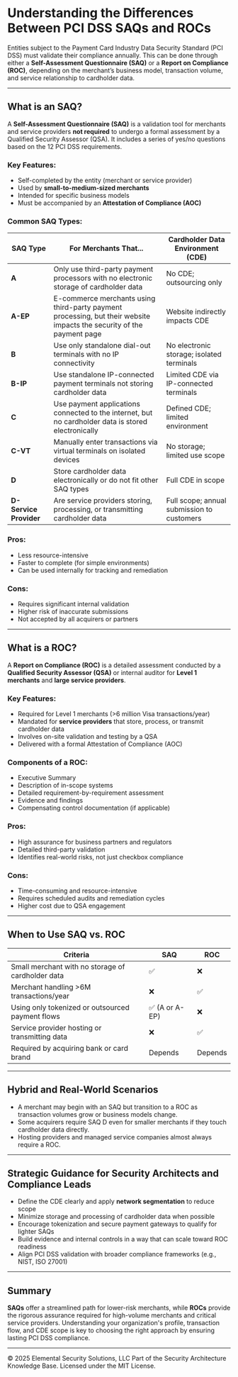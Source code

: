 # Understanding the Differences Between PCI DSS SAQs and ROCs

Entities subject to the Payment Card Industry Data Security Standard (PCI DSS) must validate their compliance annually. This can be done through either a **Self-Assessment Questionnaire (SAQ)** or a **Report on Compliance (ROC)**, depending on the merchant’s business model, transaction volume, and service relationship to cardholder data.

---

## What is an SAQ?

A **Self-Assessment Questionnaire (SAQ)** is a validation tool for merchants and service providers **not required** to undergo a formal assessment by a Qualified Security Assessor (QSA). It includes a series of yes/no questions based on the 12 PCI DSS requirements.

### Key Features:
- Self-completed by the entity (merchant or service provider)
- Used by **small-to-medium-sized merchants**
- Intended for specific business models
- Must be accompanied by an **Attestation of Compliance (AOC)**

### Common SAQ Types:

| SAQ Type | For Merchants That... | Cardholder Data Environment (CDE) |
|----------|------------------------|----------------------------------|
| **A** | Only use third-party payment processors with no electronic storage of cardholder data | No CDE; outsourcing only |
| **A-EP** | E-commerce merchants using third-party payment processing, but their website impacts the security of the payment page | Website indirectly impacts CDE |
| **B** | Use only standalone dial-out terminals with no IP connectivity | No electronic storage; isolated terminals |
| **B-IP** | Use standalone IP-connected payment terminals not storing cardholder data | Limited CDE via IP-connected terminals |
| **C** | Use payment applications connected to the internet, but no cardholder data is stored electronically | Defined CDE; limited environment |
| **C-VT** | Manually enter transactions via virtual terminals on isolated devices | No storage; limited use scope |
| **D** | Store cardholder data electronically or do not fit other SAQ types | Full CDE in scope |
| **D-Service Provider** | Are service providers storing, processing, or transmitting cardholder data | Full scope; annual submission to customers |

### Pros:
- Less resource-intensive
- Faster to complete (for simple environments)
- Can be used internally for tracking and remediation

### Cons:
- Requires significant internal validation
- Higher risk of inaccurate submissions
- Not accepted by all acquirers or partners

---

## What is a ROC?

A **Report on Compliance (ROC)** is a detailed assessment conducted by a **Qualified Security Assessor (QSA)** or internal auditor for **Level 1 merchants** and **large service providers**.

### Key Features:
- Required for Level 1 merchants (>6 million Visa transactions/year)
- Mandated for **service providers** that store, process, or transmit cardholder data
- Involves on-site validation and testing by a QSA
- Delivered with a formal Attestation of Compliance (AOC)

### Components of a ROC:
- Executive Summary
- Description of in-scope systems
- Detailed requirement-by-requirement assessment
- Evidence and findings
- Compensating control documentation (if applicable)

### Pros:
- High assurance for business partners and regulators
- Detailed third-party validation
- Identifies real-world risks, not just checkbox compliance

### Cons:
- Time-consuming and resource-intensive
- Requires scheduled audits and remediation cycles
- Higher cost due to QSA engagement

---

## When to Use SAQ vs. ROC

| Criteria | SAQ | ROC |
|---------|-----|-----|
| Small merchant with no storage of cardholder data | ✅ | ❌ |
| Merchant handling >6M transactions/year | ❌ | ✅ |
| Using only tokenized or outsourced payment flows | ✅ (A or A-EP) | ❌ |
| Service provider hosting or transmitting data | ❌ | ✅ |
| Required by acquiring bank or card brand | Depends | Depends |

---

## Hybrid and Real-World Scenarios

- A merchant may begin with an SAQ but transition to a ROC as transaction volumes grow or business models change.
- Some acquirers require SAQ D even for smaller merchants if they touch cardholder data directly.
- Hosting providers and managed service companies almost always require a ROC.

---

## Strategic Guidance for Security Architects and Compliance Leads

- Define the CDE clearly and apply **network segmentation** to reduce scope
- Minimize storage and processing of cardholder data when possible
- Encourage tokenization and secure payment gateways to qualify for lighter SAQs
- Build evidence and internal controls in a way that can scale toward ROC readiness
- Align PCI DSS validation with broader compliance frameworks (e.g., NIST, ISO 27001)

---

## Summary

**SAQs** offer a streamlined path for lower-risk merchants, while **ROCs** provide the rigorous assurance required for high-volume merchants and critical service providers. Understanding your organization's profile, transaction flow, and CDE scope is key to choosing the right approach by ensuring lasting PCI DSS compliance.



---
© 2025 Elemental Security Solutions, LLC
Part of the Security Architecture Knowledge Base.
Licensed under the MIT License.
